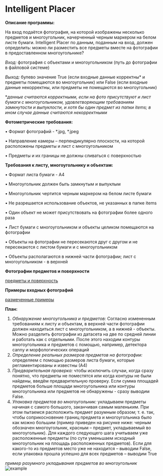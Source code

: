 # Intelligent Placer

**Описание программы:**

На вход подаётся фотография, на которой изображены несколько предметов и многоугольник, начерченный черным маркером на белом листе бумаги. Intelligent Placer по данным, поданным на вход, должен определить: можно ли разместить все предметы вместе на фотографии в предоставленном многоугольнике?

*Вход:* фотография с объектами и многоугольником (путь до фотографии в файловой системе)

*Выход:* булево значение True (если входные данные корректны* и предметы помещаются во многоугольник) или False (если входные данные некорректны, или предметы не помещаются во многоугольник)

**данные считаются корректными, если на фото присутствуют и лист бумаги с многоугольником, удовлетворяющим требованиям замкнутости и выпуклости, и хотя бы один предмет из папки items; в ином случае данные считаются некорректными*

**Фотометрические требования:**

•	Формат фотографий - *.jpg, *.jpeg

•	Направление камеры – перпендикулярно плоскости, на которой расположены предметы и лист с многоугольником

•	Предметы и их границы не должны сливаться с поверхностью

**Требования к листу, многоугольнику и объектам:** 

•	Формат листа бумаги - A4

•	Многоугольник должен быть замкнутым и выпуклым

•	Многоугольник чертится черным маркером на белом листе бумаги

•	Не разрешается использование объектов, не указанных в папке items

•	Один объект не может присутствовать на фотографии более одного раза

•	Лист бумаги с многоугольником и объекты целиком помещаются на фотографии

•	Объекты на фотографии не пересекаются друг с другом и не пересекаются с листом бумаги и с многоугольником

• Объекты располагаются в нижней части фотографии; лист с многоугольником - в верхней


**Фотографии предметов и поверхности**

[предметы и поверхность](https://github.com/ViktorUshkov/IntelligentPlacer/tree/develop/items)

**Примеры входных фотографий**

[размеченные примеры](https://github.com/ViktorUshkov/IntelligentPlacer/blob/develop/MarkedUpDataTests.md)

**План:**

1) *Обнаружение многоугольника и предметов:* Согласно измененным требованиям к листу и объектам, в верхней части фотографии должен находиться лист с многоугольником, а в нижней - объекты. Можно разделить фотографии из датасета на две по средней линии и работать как с отдельными. После этого находим контуры многоугольника и предметов с помощью, например, детектора canny и морфологических операций
2) *Определение реальных размеров предметов на фотографии:* определяем с помощью размеров листа бумаги, которые регламентированы и известны (А4)
3) *Предварительная проверка:* чтобы исключить случаи, когда сразу понятно, что предметы не поместятся или когда контуры не были найдены, введём предварительную проверку. Если сумма площадей предметов больше площади многоугольника или контуры многоугольника или предметов не обнаружены - сразу выводим False. 
4) *Упаковка предметов во многоугольник:* укладываем предметы начиная с самого большого, заканчивая самым маленьким. При этом пытаемся расположить предмет разумным образом; т. е. так, чтобы соприкосновение границ предмета и многоугольника было как можно большим (пример приведен на рисунке ниже: черным обозначен многоугольник, красным – предмет, укладываемый во многоугольник). Для каждого следующего шага учитываем уже расположенные предметы (по сути уменьшаем исходный многоугольник на площадь расположенных предметов). Если для какого-то из предметов место уже не находится – выводим False, если упаковка прошла успешно для всех предметов – выводим True


*пример разумного укладывания предметов во многоугольник*
![example](https://user-images.githubusercontent.com/63870567/193135669-f9ae55d1-435d-4fa9-9a48-08b6b547c580.png)



